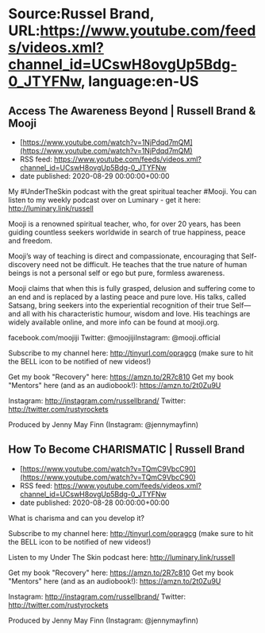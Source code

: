 # Source:Russel Brand, URL:https://www.youtube.com/feeds/videos.xml?channel_id=UCswH8ovgUp5Bdg-0_JTYFNw, language:en-US

## Access The Awareness Beyond | Russell Brand & Mooji
 - [https://www.youtube.com/watch?v=1NjPdqd7mQM](https://www.youtube.com/watch?v=1NjPdqd7mQM)
 - RSS feed: https://www.youtube.com/feeds/videos.xml?channel_id=UCswH8ovgUp5Bdg-0_JTYFNw
 - date published: 2020-08-29 00:00:00+00:00

My #UnderTheSkin podcast with the great spiritual teacher #Mooji. You can listen to my weekly podcast over on Luminary - get it here: http://luminary.link/russell

Mooji is a renowned spiritual teacher, who, for over 20 years, has been guiding countless seekers worldwide in search of true happiness, peace and freedom. 

Mooji’s way of teaching is direct and compassionate, encouraging that Self-discovery need not be difficult. He teaches that the true nature of human beings is not a personal self or ego but pure, formless awareness. 

Mooji claims that when this is fully grasped, delusion and suffering come to an end and is replaced by a lasting peace and pure love. His talks, called Satsang, bring seekers into the experiential recognition of their true Self—and all with his characteristic humour, wisdom and love. 
His teachings are widely available online, and more info can be found at mooji.org.

facebook.com/moojiji
Twitter: @moojijiInstagram: @mooji.official

Subscribe to my channel here: http://tinyurl.com/opragcg
(make sure to hit the BELL icon to be notified of new videos!)

Get my book "Recovery" here: https://amzn.to/2R7c810
Get my book "Mentors" here (and as an audiobook!): https://amzn.to/2t0Zu9U

Instagram: http://instagram.com/russellbrand/
Twitter: http://twitter.com/rustyrockets

Produced by Jenny May Finn (Instagram: @jennymayfinn)

## How To Become CHARISMATIC | Russell Brand
 - [https://www.youtube.com/watch?v=TQmC9VbcC90](https://www.youtube.com/watch?v=TQmC9VbcC90)
 - RSS feed: https://www.youtube.com/feeds/videos.xml?channel_id=UCswH8ovgUp5Bdg-0_JTYFNw
 - date published: 2020-08-28 00:00:00+00:00

What is charisma and can you develop it? 

Subscribe to my channel here: http://tinyurl.com/opragcg
(make sure to hit the BELL icon to be notified of new videos!)

Listen to my Under The Skin podcast here: 
http://luminary.link/russell

Get my book "Recovery" here: https://amzn.to/2R7c810
Get my book "Mentors" here (and as an audiobook!): https://amzn.to/2t0Zu9U

Instagram: http://instagram.com/russellbrand/
Twitter: http://twitter.com/rustyrockets

Produced by Jenny May Finn (Instagram: @jennymayfinn)

